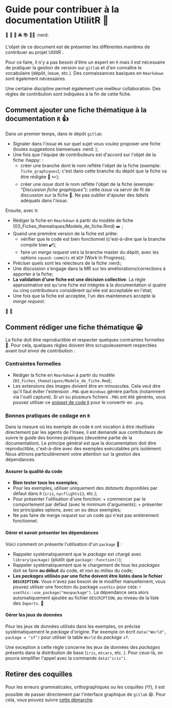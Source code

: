 # Guide pour contribuer à la documentation UtilitR :cop:

:closed_book:
:police_car: :cop: :oncoming_police_car:
:books: :guardsman: :nerd: 

L'objet de ce document est de présenter les différentes
manières de contribuer au projet UtilitR . 

Pour ce faire, il n'y a pas besoin d'être un expert en `R` mais il 
est nécessaire de pratiquer la gestion de version sur `gitlab` et 
d'en connaître le vocabulaire (dépôt, issue, etc.). Des connaissances basiques 
en `Rmarkdown` sont également nécessaires. 

Une certaine discipline permet également une meilleur collaboration. Des règles 
de contribution sont indiquées à la fin de cette fiche.

## Comment ajouter une fiche thématique à la documentation `R` :thumbsup:

Dans un premier temps, dans le dépôt `gitlab`:

* Signaler dans l'*issue* `#6` sur quel sujet vous voulez proposer une fiche (toutes suggestions bienvenues :nerd: );
* Une fois que l'équipe de contributeurs est d'accord sur l'objet de la fiche :happy: :
    - créer une branche dont le nom reflète l'objet de la fiche (exemple: `fiche_graphiques`); c'est dans cette branche du dépôt que la fiche va être rédigée :scroll: :pencil2:);
    - créer une *issue* dont le nom reflète l'objet de la fiche (exemple: *"Discussion fiche graphiques"*): cette *issue* va servir de fil de discussion sur la fiche :loudspeaker:. Ne pas oublier d'ajouter des *labels* adéquats dans l'*issue*.

Ensuite, avec `R`: 

* Rédiger la fiche en `Rmarkdown` à partir du modèle de fiche (03_Fiches_thematiques/Modele_de_fiche.Rmd) :black_nib: ;
* Quand une première version de la fiche est prête:
    - vérifier que le code est bien fonctionnel (c'est-à-dire que la branche compile bien :heavy_check_mark:);
    - faire un *merge request* vers la branche master du dépôt, avec les options `squash commits` et `WIP` (Work In Progress);
* Préciser quels sont les relecteurs de la fiche :nerd:;
* Une discussion s'engage dans la MR sur les améliorations/corrections à apporter à la fiche;
* **La validation d'une fiche est une décision collective**. La règle approximative est qu'une fiche est intégrée à la documentation si quatre ou cinq contributeurs considèrent qu'elle est acceptable en l'état;
* Une fois que la fiche est acceptée, l'un des mainteneurs accepte la *merge request*.

:tada: :confetti_ball:


## Comment rédiger une fiche thématique :grinning:

La fiche doit être reproductible et respecter quelques contraintes
formelles :police_car:. Pour cela, quelques règles doivent être scrupuleusement
respectées avant tout envoi de contribution :

### Contraintes formelles

* Rédiger la fiche en `Rmarkdown` à partir du modèle (`03_Fiches_thematiques/Modele_de_fiche.Rmd`);
* Les extensions des images doivent être en minuscules. Cela veut dire qu'il faut éviter l'extension
`.PNG` que `Windows` génère parfois (notamment via l'outil capture). Si un 
ou plusieurs fichiers `.PNG` ont été générés,
vous pouvez utiliser ce [*snippet* de code `R`](https://gitlab.com/linogaliana/documentationR/snippets/1954584) pour le convertir en 
`.png`.

### Bonnes pratiques de codage en `R`

Dans la mesure où les exemple de code `R` ont vocation à être réutilisés 
directement par les agents de l'Insee, il est demandé aux contributeurs 
de suivre le guide des bonnes pratiques (deuxième partie de la documentation). 
Le principe général est que la documentation doit être reproductible, 
c'est-à-dire avec des exemples exécutables pris isolément. 
Nous attirons particulièrement votre attention sur la gestion des dépendances.

#### Assurer la qualité du code

* **Bien tester tous les exemples**;
* Pour les exemples, utiliser uniquement des *datasets* disponibles par défaut dans `R` (`iris`, `nycflights13`, etc.);
* Pour présenter l'utilisation d'une fonction:
        + commencer par le comportement par défaut (avec le minimum d'arguments);
        + présenter les principales options, avec un ou deux exemples;
* Ne pas faire de *merge request* sur un code qui n'est pas entièrement fonctionnel.

#### Gérer et savoir présenter les dépendances

Voici comment on présente l'utilisation d'un `package` :cop: :

* Rappeler systématiquement que le *package* est chargé avec `library(package)` (plutôt que `package::function()`);
* Rappeler systématiquement que le chargement de tous les *packages* doit se faire **au début** du code, et non au milieu du code;
* **Les *packages* utilisés par une fiche doivent être listés dans le fichier `DESCRIPTION`.** Vous
n'avez pas besoin de le modifier manuellement, vous pouvez utiliser une fonction du
package `usethis` pour cela: `r usethis::use_package("monpackage")`. La dépendance sera alors automatiquement ajoutée au fichier `DESCRIPTION`, au niveau de la 
liste des `Imports`. :tada: 

#### Gérer les jeux de données

Pour les jeux de données utilisés dans les exemples, on précise systématiquement
le *package* d'origine. Par exemple on écrit `data("World", package = "sf")` 
pour utiliser la table `World` du *package* `sf`. 

Une exception à cette règle concerne les jeux de données des *packages* 
présents dans la distribution de base (`iris`, `mtcars`, etc. ). 
Pour ceux-là, on pourra simplifier l'appel avec la commande `data("iris")`.

## Retirer des coquilles

Pour les erreurs grammaticales, orthographiques ou les coquilles (:thumbsdown:),
il est possible de passer directement par l'interface graphique de `gitlab` :smile:.
Pour cela, vous pouvez suivre
[cette démarche](https://docs.gitlab.com/ee/user/discussions/#suggest-changes).




<!-------------- tidyverse style
*  We recommend that you create a Git branch for each pull request (PR).  
*  Look at the Travis and AppVeyor build status before and after making changes.
The `README` should contain badges for any continuous integration services used
by the package.  
*  New code should follow the tidyverse [style guide](https://style.tidyverse.org).
You can use the [styler](https://CRAN.R-project.org/package=styler) package to
apply these styles, but please don't restyle code that has nothing to do with 
your PR.  
*  We use [roxygen2](https://cran.r-project.org/package=roxygen2), with
[Markdown syntax](https://cran.r-project.org/web/packages/roxygen2/vignettes/markdown.html), 
for documentation.  
*  We use [testthat](https://cran.r-project.org/package=testthat). Contributions
with test cases included are easier to accept.  
*  For user-facing changes, add a bullet to the top of `NEWS.md` below the
current development version header describing the changes made followed by your
GitHub username, and links to relevant issue(s)/PR(s).

### Code of Conduct 

Please note that the cookbookInsee project is released with a
[Contributor Code of Conduct](CODE_OF_CONDUCT.md). By contributing to this
project you agree to abide by its terms.

### See tidyverse [development contributing guide](https://rstd.io/tidy-contrib)
for further details.
--------------->